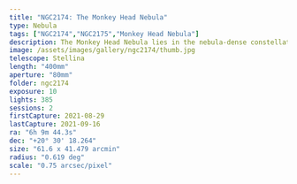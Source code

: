 ```yaml
---
title: "NGC2174: The Monkey Head Nebula"
type: Nebula
tags: ["NGC2174","NGC2175","Monkey Head Nebula"]
description: The Monkey Head Nebula lies in the nebula-dense constellation of Orion. It is believed to be formed of dust, wind, and radiation caused by newborn stars.
image: /assets/images/gallery/ngc2174/thumb.jpg
telescope: Stellina
length: "400mm"
aperture: "80mm"
folder: ngc2174
exposure: 10    
lights: 385
sessions: 2
firstCapture: 2021-08-29 
lastCapture: 2021-09-16
ra: "6h 9m 44.3s"
dec: "+20° 30' 18.264"
size: "61.6 x 41.479 arcmin"
radius: "0.619 deg"
scale: "0.75 arcsec/pixel"
---
```

